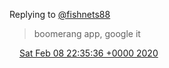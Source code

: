 Replying to [@fishnets88](https://twitter.com/fishnets88/status/1225470804684681218)

> boomerang app, google it

<img src="../../media/tweet.ico" width="12" /> [Sat Feb 08 22:35:36 +0000 2020](https://twitter.com/DromerDenker/status/1226273402190778368)